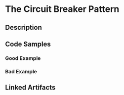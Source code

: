 # The Circuit Breaker Pattern

## Description


## Code Samples

### Good Example

### Bad Example


## Linked Artifacts



